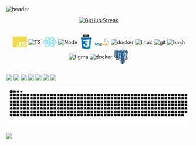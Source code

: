 ![header](https://capsule-render.vercel.app/api?type=waving&color=gradient&height=200&section=header&text=Welcome&fontSize=72&animation=fadeIn&fontAlignY=26&desc=I'm%20a%20Developer%20passionate%20about%20the%20best%20web%20and%20mobile%20development%20technologies!&descAlignY=50&descAlign=50&fontAlign=77)
 
<div align="center" >

[![GitHub Streak](https://github-readme-streak-stats.herokuapp.com?user=tachgurbanov&theme=react&hide_border=true)](https://tachgurbanov.github.io)

 </div>
 <br>
<div  align="center">
  <img align="center" alt="Js" height="30" width="40" src="https://raw.githubusercontent.com/devicons/devicon/master/icons/javascript/javascript-plain.svg">
  <img align="center" alt="TS" height="30" width="40" src="https://cdn.jsdelivr.net/gh/devicons/devicon/icons/typescript/typescript-original.svg" />
  <img align="center" alt="React" height="30" width="40" src="https://raw.githubusercontent.com/devicons/devicon/master/icons/react/react-original.svg">
  <img align="center" alt="Node" height="30" width="40" src="https://cdn.jsdelivr.net/gh/devicons/devicon/icons/nodejs/nodejs-original.svg">
  <img align="center" height="40" width="40" src="https://raw.githubusercontent.com/devicons/devicon/master/icons/css3/css3-original-wordmark.svg" alt="css3" />
  <img align="center" height="40" width="40" src="https://raw.githubusercontent.com/devicons/devicon/master/icons/mysql/mysql-original-wordmark.svg" alt="mysql" />
  <img align="center"  height="40" width="40" src="https://cdn.jsdelivr.net/gh/devicons/devicon/icons/docker/docker-original.svg" alt="docker" />
  <img align="center"  height="40" width="40" src="https://cdn.jsdelivr.net/gh/devicons/devicon/icons/linux/linux-original.svg" alt="linux"/> 
  <img align="center"  height="40" width="40" src="https://cdn.jsdelivr.net/gh/devicons/devicon/icons/git/git-original.svg" alt="git" />
  <img align="center"  height="40" width="40" src="https://cdn.jsdelivr.net/gh/devicons/devicon/icons/bash/bash-original.svg" alt="bash" />
  <img align="center" height="40" width="40" src="https://cdn.jsdelivr.net/gh/devicons/devicon/icons/figma/figma-original.svg" alt="figma" />  
  <img align="center"  src="https://www.vectorlogo.zone/logos/elastic/elastic-icon.svg" alt="docker" width="40" height="40"/>
  <img align="center"  src="https://github.com/devicons/devicon/blob/master/icons/postgresql/postgresql-original.svg" alt="postgresql" width="40" height="40"/> 
</div>
 

##

 
  <div> 
  <a href="https://instagram.com/tachgurbanov" target="_blank"><img src="https://img.shields.io/badge/-Instagram-%23E4405F?style=for-the-badge&logo=instagram&logoColor=white" target="_blank">
 </a><a href="https://www.linkedin.com/in/ktachgurbanov" target="_blank">
  <img src="https://img.shields.io/static/v1?style=for-the-badge&message=LinkedIn&color=0A66C2&logo=LinkedIn&logoColor=FFFFFF&label" target="_blank">
 </a> <a href="https://facebook.com/tachgurbanov" target="_blank">
  <img src="https://img.shields.io/static/v1?style=for-the-badge&message=Facebook&color=1877F2&logo=Facebook&logoColor=FFFFFF&label=" target="_blank">
 </a><a href="https://t.me/tachgurbanov" target="_blank">
     <img src="https://img.shields.io/static/v1?style=for-the-badge&message=Telegram&color=26A5E4&logo=Telegram&logoColor=FFFFFF&label=" target="_blank">
 </a><a href = "https://twitter.com/tachgurbanov"  target="_blank"><img src="https://img.shields.io/static/v1?style=for-the-badge&message=Twitter&color=1DA1F2&logo=Twitter&logoColor=FFFFFF&label=" target="_blank"></a>
  <a href ="https://discordapp.com/users/994859563536883732"  target="_blank"><img src="https://img.shields.io/static/v1?style=for-the-badge&message=Discord&color=5865F2&logo=Discord&logoColor=FFFFFF&label=" target="_blank"></a>
 <a href ="mailto:dev.tachgurbanov@gmail.com"  target="_blank"><img src="https://img.shields.io/badge/-Gmail-%23333?style=for-the-badge&logo=gmail&logoColor=white" target="_blank"></a>

 
 
![Snake animation](https://github.com/tachgurbanov/tachgurbanov/blob/output/github-contribution-grid-snake.svg)
 
 <p align="left">
  <img src="https://capsule-render.vercel.app/api?type=waving&color=gradient&height=100&section=footer"/>
</p>
</div>
